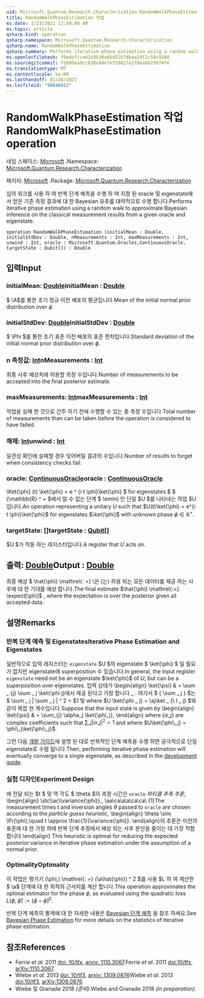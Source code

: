 ```yaml
---
uid: Microsoft.Quantum.Research.Characterization.RandomWalkPhaseEstimation
title: RandomWalkPhaseEstimation 작업
ms.date: 1/23/2021 12:00:00 AM
ms.topic: article
qsharp.kind: operation
qsharp.namespace: Microsoft.Quantum.Research.Characterization
qsharp.name: RandomWalkPhaseEstimation
qsharp.summary: Performs iterative phase estimation using a random walk to approximate Bayesian inference on the classical measurement results from a given oracle and eigenstate.
ms.openlocfilehash: f9edafcce62c8b30a6bd52b7dbaa2df2c50c920d
ms.sourcegitcommit: 71605ea9cc630e84e7ef29027e1f0ea06299747e
ms.translationtype: MT
ms.contentlocale: ko-KR
ms.lasthandoff: 01/26/2021
ms.locfileid: "98846012"
---
```

# <a name="randomwalkphaseestimation-operation"></a><span data-ttu-id="e3c9c-102">RandomWalkPhaseEstimation 작업</span><span class="sxs-lookup"><span data-stu-id="e3c9c-102">RandomWalkPhaseEstimation operation</span></span>

<span data-ttu-id="e3c9c-103">네임 스페이스: [Microsoft](xref:Microsoft.Quantum.Research.Characterization) .</span><span class="sxs-lookup"><span data-stu-id="e3c9c-103">Namespace: [Microsoft.Quantum.Research.Characterization](xref:Microsoft.Quantum.Research.Characterization)</span></span>

<span data-ttu-id="e3c9c-104">패키지: [Microsoft](https://nuget.org/packages/Microsoft.Quantum.Research.Characterization) .</span><span class="sxs-lookup"><span data-stu-id="e3c9c-104">Package: [Microsoft.Quantum.Research.Characterization](https://nuget.org/packages/Microsoft.Quantum.Research.Characterization)</span></span>


<span data-ttu-id="e3c9c-105">임의 워크를 사용 하 여 반복 단계 예측을 수행 하 여 지정 된 oracle 및 eigenstate에서 얻은 기존 측정 결과에 대 한 Bayesian 유추를 대략적으로 수행 합니다.</span><span class="sxs-lookup"><span data-stu-id="e3c9c-105">Performs iterative phase estimation using a random walk to approximate Bayesian inference on the classical measurement results from a given oracle and eigenstate.</span></span>

```qsharp
operation RandomWalkPhaseEstimation (initialMean : Double, initialStdDev : Double, nMeasurements : Int, maxMeasurements : Int, unwind : Int, oracle : Microsoft.Quantum.Oracles.ContinuousOracle, targetState : Qubit[]) : Double
```


## <a name="input"></a><span data-ttu-id="e3c9c-106">입력</span><span class="sxs-lookup"><span data-stu-id="e3c9c-106">Input</span></span>

### <a name="initialmean--double"></a><span data-ttu-id="e3c9c-107">initialMean: [Double](xref:microsoft.quantum.lang-ref.double)</span><span class="sxs-lookup"><span data-stu-id="e3c9c-107">initialMean : [Double](xref:microsoft.quantum.lang-ref.double)</span></span>

<span data-ttu-id="e3c9c-108">$ \\A$를 통한 초기 정규 이전 배포의 평균입니다.</span><span class="sxs-lookup"><span data-stu-id="e3c9c-108">Mean of the initial normal prior distribution over $\phi$.</span></span>


### <a name="initialstddev--double"></a><span data-ttu-id="e3c9c-109">initialStdDev: [Double](xref:microsoft.quantum.lang-ref.double)</span><span class="sxs-lookup"><span data-stu-id="e3c9c-109">initialStdDev : [Double](xref:microsoft.quantum.lang-ref.double)</span></span>

<span data-ttu-id="e3c9c-110">$ \Phi $를 통한 초기 표준 이전 배포의 표준 편차입니다.</span><span class="sxs-lookup"><span data-stu-id="e3c9c-110">Standard deviation of the initial normal prior distribution over $\phi$.</span></span>


### <a name="nmeasurements--int"></a><span data-ttu-id="e3c9c-111">n 측정값: [Int](xref:microsoft.quantum.lang-ref.int)</span><span class="sxs-lookup"><span data-stu-id="e3c9c-111">nMeasurements : [Int](xref:microsoft.quantum.lang-ref.int)</span></span>

<span data-ttu-id="e3c9c-112">최종 사후 예상치에 허용할 측정 수입니다.</span><span class="sxs-lookup"><span data-stu-id="e3c9c-112">Number of measurements to be accepted into the final posterior estimate.</span></span>


### <a name="maxmeasurements--int"></a><span data-ttu-id="e3c9c-113">maxMeasurements: [Int](xref:microsoft.quantum.lang-ref.int)</span><span class="sxs-lookup"><span data-stu-id="e3c9c-113">maxMeasurements : [Int](xref:microsoft.quantum.lang-ref.int)</span></span>

<span data-ttu-id="e3c9c-114">작업을 실패 한 것으로 간주 하기 전에 수행할 수 있는 총 측정 수입니다.</span><span class="sxs-lookup"><span data-stu-id="e3c9c-114">Total number of measurements than can be taken before the operation is considered to have failed.</span></span>


### <a name="unwind--int"></a><span data-ttu-id="e3c9c-115">해제: [Int](xref:microsoft.quantum.lang-ref.int)</span><span class="sxs-lookup"><span data-stu-id="e3c9c-115">unwind : [Int](xref:microsoft.quantum.lang-ref.int)</span></span>

<span data-ttu-id="e3c9c-116">일관성 확인에 실패할 경우 잊어버릴 결과의 수입니다.</span><span class="sxs-lookup"><span data-stu-id="e3c9c-116">Number of results to forget when consistency checks fail.</span></span>


### <a name="oracle--continuousoracle"></a><span data-ttu-id="e3c9c-117">oracle: [ContinuousOracle](xref:Microsoft.Quantum.Oracles.ContinuousOracle)</span><span class="sxs-lookup"><span data-stu-id="e3c9c-117">oracle : [ContinuousOracle](xref:Microsoft.Quantum.Oracles.ContinuousOracle)</span></span>

<span data-ttu-id="e3c9c-118">\Ket{\phi} (t) \ket{\phi} = e ^ {i t \phi}\ket{\phi} $ for eigenstates $ $ (\mathbb{R} ^ + $에서 알 수 없는 단계 $ \emin) 인 단일 $U $를 나타내는 작업 $U입니다.</span><span class="sxs-lookup"><span data-stu-id="e3c9c-118">An operation representing a unitary $U$ such that $U(t)\ket{\phi} = e^{i t \phi}\ket{\phi}$ for eigenstates $\ket{\phi}$ with unknown phase $\phi \in \mathbb{R}^+$.</span></span>


### <a name="targetstate--qubit"></a><span data-ttu-id="e3c9c-119">targetState: [[](xref:microsoft.quantum.lang-ref.qubit)]</span><span class="sxs-lookup"><span data-stu-id="e3c9c-119">targetState : [Qubit](xref:microsoft.quantum.lang-ref.qubit)[]</span></span>

<span data-ttu-id="e3c9c-120">$U $가 작동 하는 레지스터입니다.</span><span class="sxs-lookup"><span data-stu-id="e3c9c-120">A register that $U$ acts on.</span></span>



## <a name="output--double"></a><span data-ttu-id="e3c9c-121">출력: [Double](xref:microsoft.quantum.lang-ref.double)</span><span class="sxs-lookup"><span data-stu-id="e3c9c-121">Output : [Double](xref:microsoft.quantum.lang-ref.double)</span></span>

<span data-ttu-id="e3c9c-122">최종 예상 $ \hat{\phi} \mathrel{: =} \은 (는) 허용 되는 모든 데이터를 제공 하는 사후에 대 한 기대를 예상 합니다.</span><span class="sxs-lookup"><span data-stu-id="e3c9c-122">The final estimate $\hat{\phi} \mathrel{:=} \expect[\phi]$ , where the expectation is over the posterior given all accepted data.</span></span>

## <a name="remarks"></a><span data-ttu-id="e3c9c-123">설명</span><span class="sxs-lookup"><span data-stu-id="e3c9c-123">Remarks</span></span>

### <a name="iterative-phase-estimation-and-eigenstates"></a><span data-ttu-id="e3c9c-124">반복 단계 예측 및 Eigenstates</span><span class="sxs-lookup"><span data-stu-id="e3c9c-124">Iterative Phase Estimation and Eigenstates</span></span>

<span data-ttu-id="e3c9c-125">일반적으로 입력 레지스터는 `eigenstate` $U $의 eigenstate $ \ket{\phi} $ 일 필요가 없지만 eigenstate에 superposition 수 있습니다.</span><span class="sxs-lookup"><span data-stu-id="e3c9c-125">In general, the input register `eigenstate` need not be an eigenstate $\ket{\phi}$ of $U$, but can be a superposition over eigenstates.</span></span> <span data-ttu-id="e3c9c-126">입력 상태가 \begin{align} \ket{\psi} & = \sum \_ {j} \sum \_ j \ket{\phi j}에서 제공 된다고 가정 합니다 \_ . 여기서 $ \{ \sum \_ j \} $는 $ \sum \_ j | \sum \_ j | ^ 2 = $1 및 where $U \ket{\phi \_ j} = \aj\ket \_ {\ l \_ j} $와 같이 복잡 한 계수입니다.</span><span class="sxs-lookup"><span data-stu-id="e3c9c-126">Suppose that the input state is given by \begin{align} \ket{\psi} & = \sum\_{j} \alpha\_j \ket{\phi\_j}, \end{align} where $\{\alpha\_j\}$ are complex coefficients such that $\sum\_j |\alpha\_j|^2 = 1$ and where $U\ket{\phi\_j} = \phi\_j\ket{\phi\_j}$.</span></span>

<span data-ttu-id="e3c9c-127">그런 다음 [개발 가이드](xref:microsoft.quantum.libraries.characterization#iterative-phase-estimation-without-eigenstates)에 설명 된 대로 반복적인 단계 예측을 수행 하면 궁극적으로 단일 eigenstate로 수렴 됩니다.</span><span class="sxs-lookup"><span data-stu-id="e3c9c-127">Then, performing iterative phase estimation will eventually converge to a single eigenstate, as described in the [development guide](xref:microsoft.quantum.libraries.characterization#iterative-phase-estimation-without-eigenstates).</span></span>

### <a name="experiment-design"></a><span data-ttu-id="e3c9c-128">실험 디자인</span><span class="sxs-lookup"><span data-stu-id="e3c9c-128">Experiment Design</span></span>

<span data-ttu-id="e3c9c-129">에 전달 되는 $t $ 및 역 각도 $ \theta $의 측정 시간은 `oracle` *파티클 추측 추론*, \begin{align} \stc\\\ac\\\\variance{\phi}}., \aa\ca\a\a\ca\ca\ {1}</span><span class="sxs-lookup"><span data-stu-id="e3c9c-129">The measurement times $t$ and inversion angles $\theta$ passed to `oracle` are chosen according to the *particle guess heuristic*, \begin{align} \theta \sim \Pr(\phi),\quad t \approx \frac{1}{\variance{\phi}}.</span></span>
<span data-ttu-id="e3c9c-130">\end{align}이 추론은 이전의 표준에 대 한 가정 하에 반복 단계 추정에서 예상 되는 사후 분산을 줄이는 데 가장 적합 합니다.</span><span class="sxs-lookup"><span data-stu-id="e3c9c-130">\end{align} This heuristic is optimal for reducing the expected posterior variance in iterative phase estimation under the assumption of a normal prior.</span></span>

### <a name="optimality"></a><span data-ttu-id="e3c9c-131">Optimality</span><span class="sxs-lookup"><span data-stu-id="e3c9c-131">Optimality</span></span>

<span data-ttu-id="e3c9c-132">이 작업은 평가기 (\phi,) \mathrel{: =} (\a\hat{\phi}) ^ 2 $를 사용 $L 하 여 계산한 $ \\a$ 단계에 대 한 최적의 근사치를 계산 합니다.</span><span class="sxs-lookup"><span data-stu-id="e3c9c-132">This operation approximates the optimal estimator for the phase $\phi$, as evaluated using the quadratic loss $L(\phi, \hat{\phi}) \mathrel{:=} (\phi - \hat{\phi})^2$.</span></span>

<span data-ttu-id="e3c9c-133">반복 단계 예측의 통계에 대 한 자세한 내용은 [Bayesian 단계 예측](xref:microsoft.quantum.libraries.characterization#bayesian-phase-estimation) 을 참조 하세요.</span><span class="sxs-lookup"><span data-stu-id="e3c9c-133">See [Bayesian Phase Estimation](xref:microsoft.quantum.libraries.characterization#bayesian-phase-estimation) for more details on the statistics of iterative phase estimation.</span></span>

## <a name="references"></a><span data-ttu-id="e3c9c-134">참조</span><span class="sxs-lookup"><span data-stu-id="e3c9c-134">References</span></span>

- <span data-ttu-id="e3c9c-135">Ferrie *et al.* 2011 [doi: 10/tfx](https://doi.org/10.1007/s11128-012-0407-6), [arxiv: 1110.3067](https://arxiv.org/abs/1110.3067).</span><span class="sxs-lookup"><span data-stu-id="e3c9c-135">Ferrie *et al.* 2011 [doi:10/tfx](https://doi.org/10.1007/s11128-012-0407-6), [arXiv:1110.3067](https://arxiv.org/abs/1110.3067).</span></span>
- <span data-ttu-id="e3c9c-136">Wiebe *et al.* 2013 [doi: 10/tf3](https://doi.org/10.1103/PhysRevLett.112.190501), [arxiv: 1309.0876](https://arxiv.org/abs/1309.0876)</span><span class="sxs-lookup"><span data-stu-id="e3c9c-136">Wiebe *et al.* 2013 [doi:10/tf3](https://doi.org/10.1103/PhysRevLett.112.190501), [arXiv:1309.0876](https://arxiv.org/abs/1309.0876)</span></span>
- <span data-ttu-id="e3c9c-137">Wiebe 및 Granade 2018 *(준비)*.</span><span class="sxs-lookup"><span data-stu-id="e3c9c-137">Wiebe and Granade 2018 *(in preparation)*.</span></span>